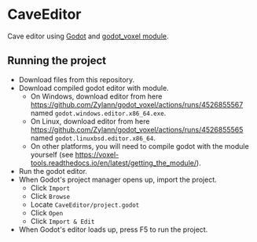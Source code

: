 # CaveEditor
Cave editor using [Godot](https://godotengine.org/) and [godot_voxel module](https://github.com/Zylann/godot_voxel).

## Running the project
- Download files from this repository.
- Download compiled godot editor with module.
  - On Windows, download editor from here https://github.com/Zylann/godot_voxel/actions/runs/4526855567 named 
`godot.windows.editor.x86_64.exe`.
  - On Linux, download editor from here https://github.com/Zylann/godot_voxel/actions/runs/4526855565 named `godot.linuxbsd.editor.x86_64`.
  - On other platforms, you will need to compile godot with the module yourself (see https://voxel-tools.readthedocs.io/en/latest/getting_the_module/).
- Run the godot editor.
- When Godot's project manager opens up, import the project.
  - Click `Import`
  - Click `Browse`
  - Locate `CaveEditor/project.godot`
  - Click `Open`
  - Click `Import & Edit`
- When Godot's editor loads up, press F5 to run the project.
